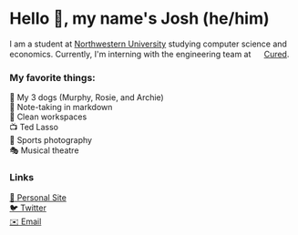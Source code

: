 # Hello 👋, my name's Josh (he/him)
I am a student at [Northwestern University](https://www.northwestern.edu) studying computer science and economics. Currently, I'm interning with the engineering team at
<img src="https://user-images.githubusercontent.com/26214454/124189447-561ac580-da86-11eb-81c6-e729e4f3c3d3.png" width=15 />
[Cured](https://cured.health).

### My favorite things:
🦮 My 3 dogs (Murphy, Rosie, and Archie)  
📝 Note-taking in markdown  
🧹 Clean workspaces  
📺 Ted Lasso  
📸 Sports photography  
🎭 Musical theatre  

### Links
[👤 Personal Site](https://hoffmanjoshua.dev)  
[🐦 Twitter](https://twitter.com/joshuadhoffman)  
[✉️ Email](mailto:hoffmanjoshua@u.northwestern.edu)  
